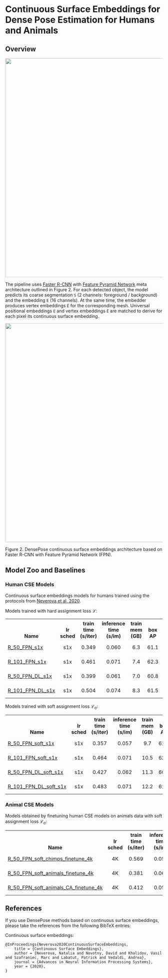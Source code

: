 # Continuous Surface Embeddings for Dense Pose Estimation for Humans and Animals

## <a name="Overview"></a> Overview

<div align="center">
  <img src="https://dl.fbaipublicfiles.com/densepose/web/densepose_cse_teaser.gif" width="700px" />
</div>

The pipeline uses [Faster R-CNN](https://arxiv.org/abs/1506.01497)
with [Feature Pyramid Network](https://arxiv.org/abs/1612.03144) meta architecture
outlined in Figure 2. For each detected object, the model predicts
its coarse segmentation `S` (2 channels: foreground / background)
and the embedding `E` (16 channels). At the same time, the embedder produces vertex
embeddings `Ê` for the corresponding mesh. Universal positional embeddings `E`
and vertex embeddings `Ê` are matched to derive for each pixel its continuous
surface embedding.

<div align="center">
  <img src="https://dl.fbaipublicfiles.com/densepose/web/densepose_pipeline_cse.png" width="700px" />
</div>
<p class="image-caption">Figure 2. DensePose continuous surface embeddings architecture based on Faster R-CNN with Feature Pyramid Network (FPN).</p>

## <a name="ModelZoo"></a> Model Zoo and Baselines

### Human CSE Models

Continuous surface embeddings models for humans trained using the protocols from [Neverova et al, 2020](https://arxiv.org/abs/2011.12438).

Models trained with hard assignment loss &#x2112;:

<table><tbody>
<!-- START TABLE -->
<!-- TABLE HEADER -->
<th valign="bottom">Name</th>
<th valign="bottom">lr<br/>sched</th>
<th valign="bottom">train<br/>time<br/>(s/iter)</th>
<th valign="bottom">inference<br/>time<br/>(s/im)</th>
<th valign="bottom">train<br/>mem<br/>(GB)</th>
<th valign="bottom">box<br/>AP</th>
<th valign="bottom">segm<br/>AP</th>
<th valign="bottom">dp. AP<br/>GPS</th>
<th valign="bottom">dp. AP<br/>GPSm</th>
<th valign="bottom">model id</th>
<th valign="bottom">download</th>
<!-- TABLE BODY -->
<!-- ROW: densepose_rcnn_R_50_FPN_s1x -->
<tr><td align="left"><a href="../configs/cse/densepose_rcnn_R_50_FPN_s1x.yaml">R_50_FPN_s1x</a></td>
 <td align="center">s1x</td>
 <td align="center">0.349</td>
 <td align="center">0.060</td>
 <td align="center">6.3</td>
 <td align="center">61.1</td>
 <td align="center">67.1</td>
 <td align="center">64.4</td>
 <td align="center">65.7</td>
 <td align="center">251155172</td>
 <td align="center"><a href="https://dl.fbaipublicfiles.com/densepose/cse/densepose_rcnn_R_50_FPN_s1x/251155172/model_final_c4ea5f.pkl">model</a>&nbsp;|&nbsp;<a href="https://dl.fbaipublicfiles.com/densepose/cse/densepose_rcnn_R_50_FPN_s1x/251155172/metrics.json">metrics</a></td>
</tr>
<!-- ROW: densepose_rcnn_R_101_FPN_s1x -->
<tr><td align="left"><a href="../configs/cse/densepose_rcnn_R_101_FPN_s1x.yaml">R_101_FPN_s1x</a></td>
  <td align="center">s1x</td>
  <td align="center">0.461</td>
  <td align="center">0.071</td>
  <td align="center">7.4</td>
  <td align="center">62.3</td>
  <td align="center">67.2</td>
  <td align="center">64.7</td>
  <td align="center">65.8</td>
  <td align="center">251155500</td>
  <td align="center"><a href="https://dl.fbaipublicfiles.com/densepose/cse/densepose_rcnn_R_101_FPN_s1x/251155500/model_final_5c995f.pkl">model</a>&nbsp;|&nbsp;<a href="https://dl.fbaipublicfiles.com/densepose/cse/densepose_rcnn_R_101_FPN_s1x/251155500/metrics.json">metrics</a></td>
</tr>
<!-- ROW: densepose_rcnn_R_50_FPN_DL_s1x -->
 <tr><td align="left"><a href="../configs/cse/densepose_rcnn_R_50_FPN_DL_s1x.yaml">R_50_FPN_DL_s1x</a></td>
 <td align="center">s1x</td>
 <td align="center">0.399</td>
 <td align="center">0.061</td>
 <td align="center">7.0</td>
 <td align="center">60.8</td>
 <td align="center">67.8</td>
 <td align="center">65.5</td>
 <td align="center">66.4</td>
 <td align="center">251156349</td>
 <td align="center"><a href="https://dl.fbaipublicfiles.com/densepose/cse/densepose_rcnn_R_50_FPN_DL_s1x/251156349/model_final_e96218.pkl">model</a>&nbsp;|&nbsp;<a href="https://dl.fbaipublicfiles.com/densepose/cse/densepose_rcnn_R_50_FPN_DL_s1x/251156349/metrics.json">metrics</a></td>
</tr>
<!-- ROW: densepose_rcnn_R_101_FPN_DL_s1x -->
<tr><td align="left"><a href="../configs/cse/densepose_rcnn_R_101_FPN_DL_s1x.yaml">R_101_FPN_DL_s1x</a></td>
  <td align="center">s1x</td>
  <td align="center">0.504</td>
  <td align="center">0.074</td>
  <td align="center">8.3</td>
  <td align="center">61.5</td>
  <td align="center">68.0</td>
  <td align="center">65.6</td>
  <td align="center">66.6</td>
  <td align="center">251156606</td>
  <td align="center"><a href="https://dl.fbaipublicfiles.com/densepose/cse/densepose_rcnn_R_101_FPN_DL_s1x/251156606/model_final_b236ce.pkl">model</a>&nbsp;|&nbsp;<a href="https://dl.fbaipublicfiles.com/densepose/cse/densepose_rcnn_R_101_FPN_DL_s1x/251156606/metrics.json">metrics</a></td>
</tr>
</tbody></table>

Models trained with soft assignment loss &#x2112;<sub>&sigma;</sub>:

<table><tbody>
<!-- START TABLE -->
<!-- TABLE HEADER -->
<th valign="bottom">Name</th>
<th valign="bottom">lr<br/>sched</th>
<th valign="bottom">train<br/>time<br/>(s/iter)</th>
<th valign="bottom">inference<br/>time<br/>(s/im)</th>
<th valign="bottom">train<br/>mem<br/>(GB)</th>
<th valign="bottom">box<br/>AP</th>
<th valign="bottom">segm<br/>AP</th>
<th valign="bottom">dp. AP<br/>GPS</th>
<th valign="bottom">dp. AP<br/>GPSm</th>
<th valign="bottom">model id</th>
<th valign="bottom">download</th>
<!-- TABLE BODY -->
<!-- ROW: densepose_rcnn_R_50_FPN_soft_s1x -->
<tr><td align="left"><a href="../configs/cse/densepose_rcnn_R_50_FPN_soft_s1x.yaml">R_50_FPN_soft_s1x</a></td>
<td align="center">s1x</td>
<td align="center">0.357</td>
<td align="center">0.057</td>
<td align="center">9.7</td>
<td align="center">61.3</td>
<td align="center">66.9</td>
<td align="center">64.3</td>
<td align="center">65.4</td>
<td align="center">250533982</td>
<td align="center"><a href="https://dl.fbaipublicfiles.com/densepose/cse/densepose_rcnn_R_50_FPN_soft_s1x/250533982/model_final_2c4512.pkl">model</a>&nbsp;|&nbsp;<a href="https://dl.fbaipublicfiles.com/densepose/cse/densepose_rcnn_R_50_FPN_soft_s1x/250533982/metrics.json">metrics</a></td>
</tr>
<!-- ROW: densepose_rcnn_R_101_FPN_soft_s1x -->
<tr><td align="left"><a href="../configs/cse/densepose_rcnn_R_101_FPN_soft_s1x.yaml">R_101_FPN_soft_s1x</a></td>
<td align="center">s1x</td>
<td align="center">0.464</td>
<td align="center">0.071</td>
<td align="center">10.5</td>
<td align="center">62.1</td>
<td align="center">67.3</td>
<td align="center">64.5</td>
<td align="center">66.0</td>
<td align="center">250712522</td>
<td align="center"><a href="https://dl.fbaipublicfiles.com/densepose/cse/densepose_rcnn_R_101_FPN_soft_s1x/250712522/model_final_4637da.pkl">model</a>&nbsp;|&nbsp;<a href="https://dl.fbaipublicfiles.com/densepose/cse/densepose_rcnn_R_101_FPN_soft_s1x/250712522/metrics.json">metrics</a></td>
</tr>
<!-- ROW: densepose_rcnn_R_50_FPN_DL_soft_s1x -->
<tr><td align="left"><a href="../configs/cse/densepose_rcnn_R_50_FPN_DL_soft_s1x.yaml">R_50_FPN_DL_soft_s1x</a></td>
<td align="center">s1x</td>
<td align="center">0.427</td>
<td align="center">0.062</td>
<td align="center">11.3</td>
<td align="center">60.8</td>
<td align="center">68.0</td>
<td align="center">66.1</td>
<td align="center">66.7</td>
<td align="center">250713703</td>
<td align="center"><a href="https://dl.fbaipublicfiles.com/densepose/cse/densepose_rcnn_R_50_FPN_DL_soft_s1x/250713703/model_final_9199f5.pkl">model</a>&nbsp;|&nbsp;<a href="https://dl.fbaipublicfiles.com/densepose/cse/densepose_rcnn_R_50_FPN_DL_soft_s1x/250713703/metrics.json">metrics</a></td>
</tr>
<!-- ROW: densepose_rcnn_R_101_FPN_DL_soft_s1x -->
<tr><td align="left"><a href="../configs/cse/densepose_rcnn_R_101_FPN_DL_soft_s1x.yaml">R_101_FPN_DL_soft_s1x</a></td>
<td align="center">s1x</td>
<td align="center">0.483</td>
<td align="center">0.071</td>
<td align="center">12.2</td>
<td align="center">61.5</td>
<td align="center">68.2</td>
<td align="center">66.2</td>
<td align="center">67.1</td>
<td align="center">250713061</td>
<td align="center"><a href="https://dl.fbaipublicfiles.com/densepose/cse/densepose_rcnn_R_101_FPN_DL_soft_s1x/250713061/model_final_1d3314.pkl">model</a>&nbsp;|&nbsp;<a href="https://dl.fbaipublicfiles.com/densepose/cse/densepose_rcnn_R_101_FPN_DL_soft_s1x/250713061/metrics.json">metrics</a></td>
</tr>
</tbody></table>

### Animal CSE Models

Models obtained by finetuning human CSE models on animals data with soft assignment loss &#x2112;<sub>&sigma;</sub>:

<table><tbody>
<!-- START TABLE -->
<!-- TABLE HEADER -->
<th valign="bottom">Name</th>
<th valign="bottom">lr<br/>sched</th>
<th valign="bottom">train<br/>time<br/>(s/iter)</th>
<th valign="bottom">inference<br/>time<br/>(s/im)</th>
<th valign="bottom">train<br/>mem<br/>(GB)</th>
<th valign="bottom">box<br/>AP</th>
<th valign="bottom">segm<br/>AP</th>
<th valign="bottom">dp. AP<br/>GPS</th>
<th valign="bottom">dp. AP<br/>GPSm</th>
<th valign="bottom">model id</th>
<th valign="bottom">download</th>
<!-- TABLE BODY -->
<!-- ROW: densepose_rcnn_R_50_FPN_soft_chimps_finetune_4k -->
 <tr><td align="left"><a href="../configs/cse/densepose_rcnn_R_50_FPN_soft_chimps_finetune_4k.yaml">R_50_FPN_soft_chimps_finetune_4k</a></td>
<td align="center">4K</td>
<td align="center">0.569</td>
<td align="center">0.051</td>
<td align="center">4.7</td>
<td align="center">62.0</td>
<td align="center">59.0</td>
<td align="center">32.2</td>
<td align="center">39.6</td>
<td align="center">253146869</td>
<td align="center"><a href="https://dl.fbaipublicfiles.com/densepose/cse/densepose_rcnn_R_50_FPN_soft_chimps_finetune_4k/253146869/model_final_52f649.pkl">model</a>&nbsp;|&nbsp;<a href="https://dl.fbaipublicfiles.com/densepose/cse/densepose_rcnn_R_50_FPN_soft_chimps_finetune_4k/253146869/metrics.json">metrics</a></td>
</tr>
<!-- ROW: densepose_rcnn_R_50_FPN_soft_animals_finetune_4k -->
<tr><td align="left"><a href="../configs/cse/densepose_rcnn_R_50_FPN_soft_animals_finetune_4k.yaml">R_50_FPN_soft_animals_finetune_4k</a></td>
<td align="center">4K</td>
<td align="center">0.381</td>
<td align="center">0.061</td>
<td align="center">7.3</td>
<td align="center">44.9</td>
<td align="center">55.5</td>
<td align="center">21.3</td>
<td align="center">28.8</td>
<td align="center">253145793</td>
<td align="center"><a href="https://dl.fbaipublicfiles.com/densepose/cse/densepose_rcnn_R_50_FPN_soft_animals_finetune_4k/253145793/model_final_8f8ba2.pkl">model</a>&nbsp;|&nbsp;<a href="https://dl.fbaipublicfiles.com/densepose/cse/densepose_rcnn_R_50_FPN_soft_animals_finetune_4k/253145793/metrics.json">metrics</a></td>
</tr>
<!-- ROW: densepose_rcnn_R_50_FPN_soft_animals_CA_finetune_4k -->
 <tr><td align="left"><a href="../configs/cse/densepose_rcnn_R_50_FPN_soft_animals_CA_finetune_4k.yaml">R_50_FPN_soft_animals_CA_finetune_4k</a></td>
<td align="center">4K</td>
<td align="center">0.412</td>
<td align="center">0.059</td>
<td align="center">7.1</td>
<td align="center">53.4</td>
<td align="center">59.5</td>
<td align="center">25.4</td>
<td align="center">33.4</td>
<td align="center">253498611</td>
<td align="center"><a href="https://dl.fbaipublicfiles.com/densepose/cse/densepose_rcnn_R_50_FPN_soft_animals_CA_finetune_4k/253498611/model_final_6d69b7.pkl">model</a>&nbsp;|&nbsp;<a href="https://dl.fbaipublicfiles.com/densepose/cse/densepose_rcnn_R_50_FPN_soft_animals_CA_finetune_4k/253498611/metrics.json">metrics</a></td>
</tr>
</tbody></table>

## <a name="References"></a> References

If you use DensePose methods based on continuous surface embeddings, please take the
references from the following BibTeX entries:

Continuous surface embeddings:
```
@InProceedings{Neverova2020ContinuousSurfaceEmbeddings,
    title = {Continuous Surface Embeddings},
    author = {Neverova, Natalia and Novotny, David and Khalidov, Vasil and Szafraniec, Marc and Labatut, Patrick and Vedaldi, Andrea},
    journal = {Advances in Neural Information Processing Systems},
    year = {2020},
}
```
